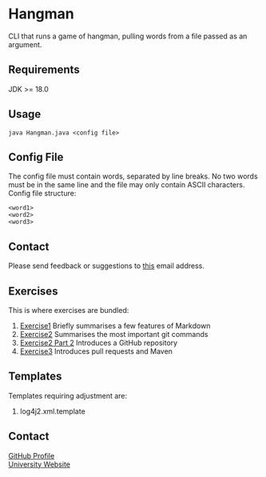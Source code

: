 # Hangman

CLI that runs a game of hangman, pulling words from a file passed as an argument.

## Requirements
JDK >= 18.0

## Usage
`java Hangman.java <config file>`

## Config File
The config file must contain words, separated by line breaks. No two words must be in the same line and the file may only contain ASCII characters.
Config file structure:
```
<word1>  
<word2>  
<word3>  
```

## Contact

Please send feedback or suggestions to [this](mailto:11705024@student.campus02.at) email address.

## Exercises

This is where exercises are bundled:

1. [Exercise1](./exercise1.md) Briefly summarises a few features of Markdown
2. [Exercise2](./exercise2.md) Summarises the most important git commands
3. [Exercise2 Part 2](./exercise2_part2.md) Introduces a GitHub repository
4. [Exercise3](./exercise3.md) Introduces pull requests and Maven

## Templates

Templates requiring adjustment are:

1. log4j2.xml.template

## Contact

 [GitHub Profile](https://github.com/iebdd)  
 [University Website](https://campus02.at)


